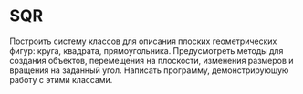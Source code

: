 # SQR
Построить систему классов для описания плоских геометрических фигур: круга, квадрата, прямоугольника. Предусмотреть
 методы для создания объектов, перемещения на плоскости, изменения размеров и вращения на заданный угол. Написать программу, 
демонстрирующую работу с этими классами. 
